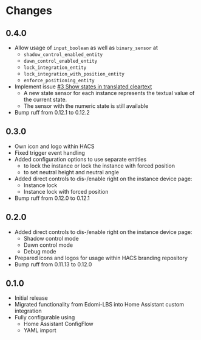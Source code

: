# Changes

## 0.4.0
* Allow usage of `input_boolean` as well as `binary_sensor` at 
  * `shadow_control_enabled_entity`
  * `dawn_control_enabled_entity`
  * `lock_integration_entity`
  * `lock_integration_with_position_entity`
  * `enforce_positioning_entity`
* Implement issue [#3 Show states in translated cleartext](https://github.com/starwarsfan/shadow-control/issues/3)
  * A new state sensor for each instance represents the textual value of the current state.
  * The sensor with the numeric state is still available
* Bump ruff from 0.12.1 to 0.12.2

## 0.3.0
* Own icon and logo within HACS
* Fixed trigger event handling
* Added configuration options to use separate entities 
  * to lock the instance or lock the instance with forced position
  * to set neutral height and neutral angle
* Added direct controls to dis-/enable right on the instance device page:
  * Instance lock
  * Instance lock with forced position
* Bump ruff from 0.12.0 to 0.12.1

## 0.2.0
* Added direct controls to dis-/enable right on the instance device page:
  * Shadow control mode
  * Dawn control mode
  * Debug mode
* Prepared icons and logos for usage within HACS branding repository
* Bump ruff from 0.11.13 to 0.12.0

## 0.1.0
* Initial release
* Migrated functionality from Edomi-LBS into Home Assistant custom integration
* Fully configurable using 
  * Home Assistant ConfigFlow
  * YAML import
